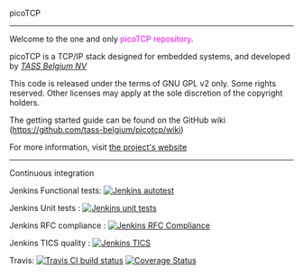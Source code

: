 picoTCP

---------------

Welcome to the one and only <font color=ff00f0>picoTCP repository</font>. 

picoTCP is a TCP/IP stack designed for embedded systems, and developed by *[TASS Belgium NV](http://www.tass.be)*

This code is released under the terms of GNU GPL v2 only. Some rights reserved.
Other licenses may apply at the sole discretion of the copyright holders.

The getting started guide can be found on the GitHub wiki (https://github.com/tass-belgium/picotcp/wiki)

For more information, visit [the project's website](http://www.picotcp.com)


---------------

Continuous integration

Jenkins Functional tests: 
[![Jenkins autotest](http://162.13.84.104:8080/job/PicoTCP_dev_autotest/)](http://162.13.84.104:8080/job/PicoTCP_dev_autotest)

Jenkins Unit tests      : 
[![Jenkins unit tests](http://162.13.84.104:8080/buildStatus/icon?job=PicoTCP_dev_unit_tests)](http://162.13.84.104:8080/job/PicoTCP_dev_unit_tests/)

Jenkins RFC compliance  :
[![Jenkins RFC Compliance](http://162.13.84.104:8080/buildStatus/icon?job=PicoTCP_dev_RF_mbed)](http://162.13.84.104:8080/job/PicoTCP_dev_RF_mbed)

Jenkins TICS quality    :
[![Jenkins TICS](http://162.13.84.104:8080/buildStatus/icon?job=PicoTCP_dev_TICS)](http://162.13.84.104:8080/job/PicoTCP_dev_TICS/)

Travis: 
[![Travis CI build status](https://api.travis-ci.org/tass-belgium/picotcp.svg)](https://travis-ci.org/tass-belgium/picotcp)
[![Coverage Status](https://img.shields.io/coveralls/tass-belgium/picotcp.svg)](https://coveralls.io/r/tass-belgium/picotcp?branch=master)
